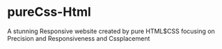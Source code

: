 # pureCss-Html
A stunning Responsive website created by pure HTML$CSS focusing on Precision and Responsiveness and Cssplacement
